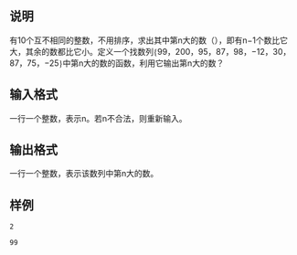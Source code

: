 <h2>说明</h2>

<span style="font-family:&quot;font-size:medium;background-color:#FCFCFC;">有</span>10<span style="font-family:&quot;font-size:medium;background-color:#FCFCFC;">个互不相同的整数，不用排序，求出其中第</span>n<span style="font-family:&quot;font-size:medium;background-color:#FCFCFC;">大的数（），即有</span>n−1<span style="font-family:&quot;font-size:medium;background-color:#FCFCFC;">个数比它大，其余的数都比它小。定义一个找数列{</span>99<span style="font-family:&quot;font-size:medium;background-color:#FCFCFC;">，</span>200<span style="font-family:&quot;font-size:medium;background-color:#FCFCFC;">，</span>95<span style="font-family:&quot;font-size:medium;background-color:#FCFCFC;">，</span>87<span style="font-family:&quot;font-size:medium;background-color:#FCFCFC;">，</span>98<span style="font-family:&quot;font-size:medium;background-color:#FCFCFC;">，</span>−12<span style="font-family:&quot;font-size:medium;background-color:#FCFCFC;">，</span>30<span style="font-family:&quot;font-size:medium;background-color:#FCFCFC;">，</span>87<span style="font-family:&quot;font-size:medium;background-color:#FCFCFC;">，</span>75<span style="font-family:&quot;font-size:medium;background-color:#FCFCFC;">，</span>−25<span style="font-family:&quot;font-size:medium;background-color:#FCFCFC;">}中第</span>n<span style="font-family:&quot;font-size:medium;background-color:#FCFCFC;">大的数的函数，利用它输出第</span>n<span style="font-family:&quot;font-size:medium;background-color:#FCFCFC;">大的数？</span>
<h2>输入格式</h2>

<span style="font-family:&quot;font-size:medium;background-color:#FCFCFC;">一行一个整数，表示</span>n<span style="font-family:&quot;font-size:medium;background-color:#FCFCFC;">。若</span>n<span style="font-family:&quot;font-size:medium;background-color:#FCFCFC;">不合法，则重新输入。</span>
<h2>输出格式</h2>

<span style="font-family:&quot;font-size:medium;background-color:#FCFCFC;">一行一个整数，表示该数列中第</span>n<span style="font-family:&quot;font-size:medium;background-color:#FCFCFC;">大的数。</span>
<h2>样例</h2>
<pre><code class="language-input1">2</code></pre><pre><code class="language-output1">99</code></pre>
